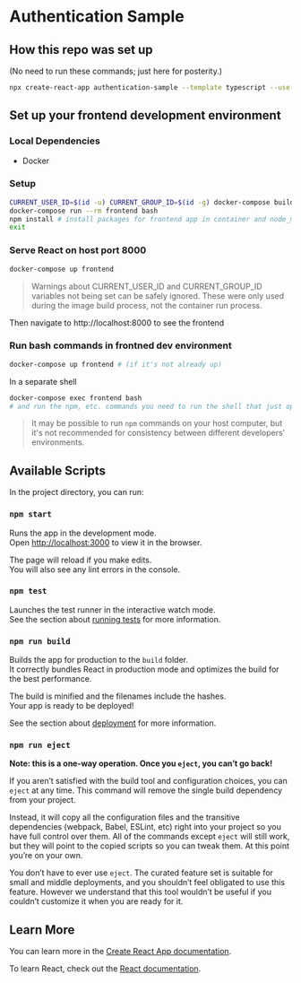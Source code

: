 # Authentication Sample

## How this repo was set up

(No need to run these commands; just here for posterity.)

```bash
npx create-react-app authentication-sample --template typescript --use-npm
```

## Set up your frontend development environment

### Local Dependencies
- Docker

### Setup

```bash
CURRENT_USER_ID=$(id -u) CURRENT_GROUP_ID=$(id -g) docker-compose build frontend
docker-compose run --rm frontend bash
npm install # install packages for frontend app in container and node_modules/.bin exectuables for host (like eslint)
exit
```

### Serve React on host port 8000

```bash
docker-compose up frontend
```

> Warnings about CURRENT_USER_ID and CURRENT_GROUP_ID variables not being set can be safely ignored. These were only used during the image build process, not the container run process.

Then navigate to http://localhost:8000 to see the frontend

### Run bash commands in frontned dev environment

```bash
docker-compose up frontend # (if it's not already up)
```

In a separate shell
```bash
docker-compose exec frontend bash
# and run the npm, etc. commands you need to run the shell that just opened
```

> It may be possible to run `npm` commands on your host computer, but it's not recommended for consistency between different developers' environments.

## Available Scripts

In the project directory, you can run:

### `npm start`

Runs the app in the development mode.\
Open [http://localhost:3000](http://localhost:3000) to view it in the browser.

The page will reload if you make edits.\
You will also see any lint errors in the console.

### `npm test`

Launches the test runner in the interactive watch mode.\
See the section about [running tests](https://facebook.github.io/create-react-app/docs/running-tests) for more information.

### `npm run build`

Builds the app for production to the `build` folder.\
It correctly bundles React in production mode and optimizes the build for the best performance.

The build is minified and the filenames include the hashes.\
Your app is ready to be deployed!

See the section about [deployment](https://facebook.github.io/create-react-app/docs/deployment) for more information.

### `npm run eject`

**Note: this is a one-way operation. Once you `eject`, you can’t go back!**

If you aren’t satisfied with the build tool and configuration choices, you can `eject` at any time. This command will remove the single build dependency from your project.

Instead, it will copy all the configuration files and the transitive dependencies (webpack, Babel, ESLint, etc) right into your project so you have full control over them. All of the commands except `eject` will still work, but they will point to the copied scripts so you can tweak them. At this point you’re on your own.

You don’t have to ever use `eject`. The curated feature set is suitable for small and middle deployments, and you shouldn’t feel obligated to use this feature. However we understand that this tool wouldn’t be useful if you couldn’t customize it when you are ready for it.

## Learn More

You can learn more in the [Create React App documentation](https://facebook.github.io/create-react-app/docs/getting-started).

To learn React, check out the [React documentation](https://reactjs.org/).
